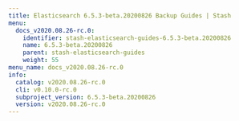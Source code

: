 ```yaml
---
title: Elasticsearch 6.5.3-beta.20200826 Backup Guides | Stash
menu:
  docs_v2020.08.26-rc.0:
    identifier: stash-elasticsearch-guides-6.5.3-beta.20200826
    name: 6.5.3-beta.20200826
    parent: stash-elasticsearch-guides
    weight: 55
menu_name: docs_v2020.08.26-rc.0
info:
  catalog: v2020.08.26-rc.0
  cli: v0.10.0-rc.0
  subproject_version: 6.5.3-beta.20200826
  version: v2020.08.26-rc.0
---
```


